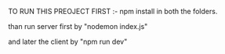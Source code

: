 TO RUN THIS PREOJECT
FIRST :- npm install in both the folders.

than 
run server first by "nodemon index.js"

and later the client by "npm run dev"
